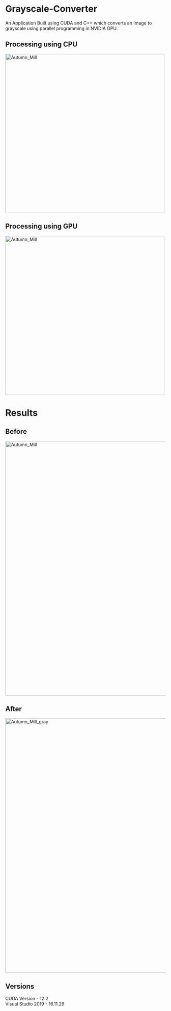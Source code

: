 # Grayscale-Converter
An Application Built using CUDA and C++ which converts an Image to grayscale using parallel programming in NVIDIA GPU.

## Processing using CPU
<img src="https://github.com/AbhayTrivedi/Grayscale-Converter/assets/63183752/d828b0f6-ae29-4d02-9abb-4e162b825eb4" alt="Autumn_Mill" width="500">

## Processing using GPU
<img src="https://github.com/AbhayTrivedi/Grayscale-Converter/assets/63183752/bb2d1a14-3422-4d63-a870-e14e0cbdd239" alt="Autumn_Mill" width="500">

# Results
## Before
<img src="https://github.com/AbhayTrivedi/Grayscale-Converter/assets/63183752/8b6b2485-ed8d-46d4-951c-fe1e313ee744" alt="Autumn_Mill" width="800">

## After
<img src="https://github.com/AbhayTrivedi/Grayscale-Converter/assets/63183752/b3f40e33-1b53-4058-8294-dea6e494fd66" alt="Autumn_Mill_gray" width="800">

## Versions
CUDA Version - 12.2
<br>
Visual Studio 2019 - 16.11.29
